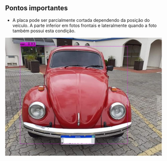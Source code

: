 ## Pontos importantes
 * A placa pode ser parcialmente cortada dependendo da posição do veículo. A parte inferior em fotos frontais e lateralmente quando a foto também possui esta condição.
 
 ![Placa parcialmente cortada na parte inferior](https://github.com/alanhelfer/alpr/raw/main/front_car_crop_plate.jpg)
